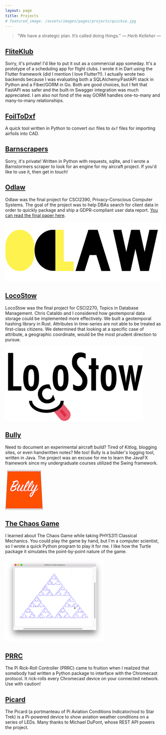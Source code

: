 ```yaml
---
layout: page
title: Projects
# featured_image: /assets/images/pages/projects/quickie.jpg
---
```


>“We have a strategic plan. It’s called doing things.” <cite>― Herb Kelleher ―</cite>

## [FliteKlub](https://github.com/cobelu/FliteKlub)

Sorry, it's private!
I'd like to put it out as a commercial app someday.
It's a prototype of a scheduling app for flight clubs.
I wrote it in Dart using the Flutter framework (did I mention I love Flutter?!).
I actually wrote two backends because I was evaluating both a SQLAlchemy/FastAPI stack in Python and a Fiber/GORM in Go.
Both are good choices, but I felt that FastAPI was safer and the built-in Swagger integration was much appreciated.
I am also not fond of the way GORM handles one-to-many and many-to-many relationships.

## [FoilToDxf](https://github.com/cobelu/FoilToDxf)

A quick tool written in Python to convert `dat` files to `dxf` files for importing airfoils into CAD.

## [Barnscrapers](https://github.com/cobelu/BarnScrapers)

Sorry, it's private!
Written in Python with requests, sqlite, and 
I wrote a Barnstormers scraper to look for an engine for my aircraft project.
If you'd like to use it, then get in touch!

## [Odlaw](https://github.com/cobelu/Odlaw)

Odlaw was the final project for CSCI2390, Privacy-Conscious Computer Systems.
The goal of the project was to help DBAs search for client data in order to quickly package and ship a GDPR-compliant user data report.
[You can read the final paper here](https://cs.brown.edu/courses/csci2390/assign/project/report/odlaw.pdf).

![The Odlaw Logo](assets/images/pages/projects/odlaw.png)

## [LocoStow](https://github.com/cobelu/LocoStow)

LocoStow was the final project for CSCI2270, Topics in Database Management.
Chris Cataldo and I considered how geotemporal data storage could be implemented more effectively.
We built a geotemporal hashing library in Rust.
Attributes in time-series are not able to be treated as first-class citizens.
We determined that looking at a specific case of attribute, a geographic coordinate, would be the most prudent direction to pursue.

![LocoStow](assets/images/pages/projects/loco_stow.png)

## [Bully](https://github.com/cobelu/BuildLog)

Need to document an experimental aircraft build?
Tired of Kitlog, blogging sites, or even handwritten notes?
Me too!
Bully is a builder's logging tool, written in Java.
The project was an excuse for me to learn the JavaFX framework since my undergraduate courses utilized the Swing framework.

![The Bully Logo](assets/images/pages/projects/bully.png)

## [The Chaos Game]()

I learned about The Chaos Game while taking PHYS311 Classical Mechanics.
You could play the game by hand, but I'm a computer scientist, so I wrote a quick Python program to play it for me.
I like how the Turtle package it simulates the point-by-point nature of the game.

![The Chaos Game](assets/images/pages/projects/chaos-game.png)

## [PRRC](https://github.com/cobelu/PRRC)

The Pi Rick-Roll Controller (PRRC) came to fruition when I realized that somebody had written a Python package to interface with the Chromecast protocol.
It rick-rolls every Chromecast device on your connected network.
Use with caution!

## [Picard](https://github.com/cobelu/Picard)

The Picard (a portmanteau of Pi Aviation Conditions Indicator/nod to Star Trek) is a Pi-powered device to show aviation weather conditions on a series of LEDs.
Many thanks to Michael DuPont, whose REST API powers the project.
